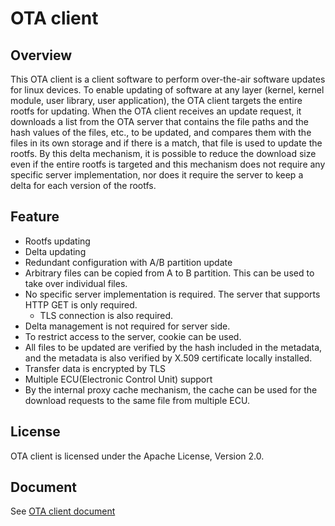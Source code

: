 # OTA client

## Overview

This OTA client is a client software to perform over-the-air software updates for linux devices.
To enable updating of software at any layer (kernel, kernel module, user library, user application), the OTA client targets the entire rootfs for updating.
When the OTA client receives an update request, it downloads a list from the OTA server that contains the file paths and the hash values of the files, etc., to be updated, and compares them with the files in its own storage and if there is a match, that file is used to update the rootfs. By this delta mechanism, it is possible to reduce the download size even if the entire rootfs is targeted and this mechanism does not require any specific server implementation, nor does it require the server to keep a delta for each version of the rootfs.

## Feature

- Rootfs updating
- Delta updating
- Redundant configuration with A/B partition update
- Arbitrary files can be copied from A to B partition. This can be used to take over individual files.
- No specific server implementation is required. The server that supports HTTP GET is only required.
  - TLS connection is also required.
- Delta management is not required for server side.
- To restrict access to the server, cookie can be used.
- All files to be updated are verified by the hash included in the metadata, and the metadata is also verified by X.509 certificate locally installed.
- Transfer data is encrypted by TLS
- Multiple ECU(Electronic Control Unit) support
- By the internal proxy cache mechanism, the cache can be used for the download requests to the same file from multiple ECU.

## License

OTA client is licensed under the Apache License, Version 2.0.

## Document

See [OTA client document](docs/README.md)
